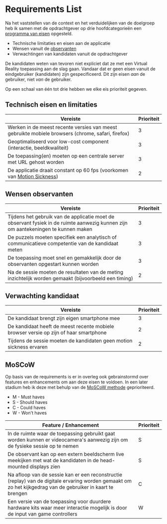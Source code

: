 # Requirements List
Na het vaststellen van de context en het verduidelijken van de doelgroep heb ik samen met de opdrachtgever op drie hoofdcategorieën een [programma van eisen](https://nl.wikipedia.org/wiki/Programma_van_eisen) opgesteld. 
* Technische limitaties en eisen aan de applicatie
* Wensen vanuit de [observanten](https://career.samhoud.com/)   
* Verwachtingen van kandidaten vanuit de opdrachtgever

De kandidaten weten van tevoren niet expliciet dat ze met een Virtual Reality toepassing aan de slag gaan. Vandaar dat er geen eisen vanuit de eindgebruiker (kandidaten) zijn gespecificeerd. Dit zijn eisen *aan* de gebruiker, niet *van* de gebruiker.

Op een schaal van één tot drie hebben we elke eis prioriteit gegeven.

## Technisch eisen en limitaties
| Vereiste | Prioriteit|
|-|-|
| Werken in de meest recente versies van meest gebruikte mobiele browsers (chrome, safari, firefox) | 3 |
| Geoptimaliseerd voor low-cost component (interactie, beeldkwaliteit)     | 3 |
| De toepassing(en) moeten op een centrale server met URL gehost worden | 3 |
| De applicatie draait constant op 60 fps (voorkomen van [Motion Sickness](https://developers.google.com/web/fundamentals/vr/))     | 2 |

## Wensen observanten
| Vereiste | Prioriteit|
|-|-|
| Tijdens het gebruik van de applicatie moet de observant fysiek in de ruimte aanwezig kunnen zijn om aantekeningen te kunnen maken | 3 |
| De puzzels moeten specifiek een analytisch of communicatieve competentie van de kandidaat meten | 3 |
| De toepassing moet snel en gemakkelijk door de observanten opgestart kunnen worden| 3 |
| Na de sessie moeten de resultaten van de meting inzichtelijk worden gemaakt (bijvoorbeeld een timing) | 2 |

## Verwachting kandidaat
| Vereiste | Prioriteit|
|-|-|
| De kandidaat brengt zijn eigen smartphone mee| 3 |
| De kandidaat heeft de meest recente mobiele browser versie op zijn of haar smartphone| 2 |
| Tijdens de sessie moeten de kandidaten geen motion sickness ervaren| 2 |

## MoSCoW
Op basis van de requirements is er in overleg ook gebrainstormd over features en enhancements om aan deze eisen te voldoen. In een later stadium heb ik deze met behulp van de [MoSCoW methode](https://nl.wikipedia.org/wiki/MoSCoW-methode) geprioriteerd.

* M - Must haves
* S - Should haves
* C - Could haves
* W - Won't haves

| Feature / Enhancement | Prioriteit|
|-|-|
| In de ruimte waar de toepassing gebruikt gaat worden kunnen er videocamera's aanwezig zijn om de fysieke sessie op te nemen | S |
| De observant kan op een extern beeldscherm live meekijken met wat de kandidaten in de head-mounted displays zien | S |
| Na afloop van de sessie kan er een reconstructie (replay) van de digitale ervaring worden gemaakt om zo het kijkgedrag van de gebruiker in kaart te brengen | C |
| Een versie van de toepassing voor duurdere hardware kits waar meer interactie mogelijk is door de input van game controllers | W |